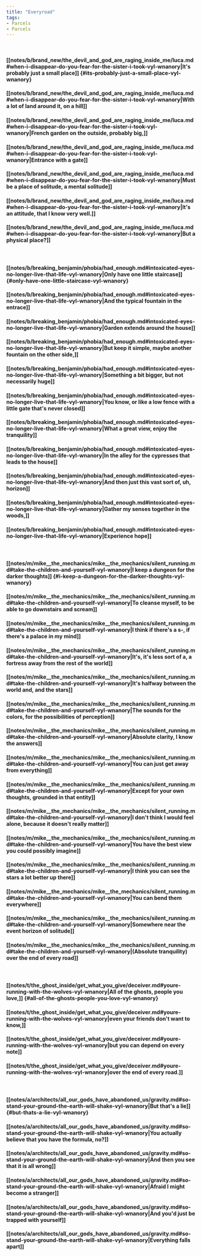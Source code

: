 ```yaml
---
title: "Everyroad"
tags:
- Parcels
- Parcels
---
```

&nbsp;
#### [[notes/b/brand_new/the_devil_and_god_are_raging_inside_me/luca.md#when-i-disappear-do-you-fear-for-the-sister-i-took-vyl-wnanory|It's probably just a small place]] {#its-probably-just-a-small-place-vyl-wnanory}
#### [[notes/b/brand_new/the_devil_and_god_are_raging_inside_me/luca.md#when-i-disappear-do-you-fear-for-the-sister-i-took-vyl-wnanory|With a lot of land around it, on a hill]]
#### [[notes/b/brand_new/the_devil_and_god_are_raging_inside_me/luca.md#when-i-disappear-do-you-fear-for-the-sister-i-took-vyl-wnanory|French garden on the outside, probably big,]]
#### [[notes/b/brand_new/the_devil_and_god_are_raging_inside_me/luca.md#when-i-disappear-do-you-fear-for-the-sister-i-took-vyl-wnanory|Entrance with a gate]]
#### [[notes/b/brand_new/the_devil_and_god_are_raging_inside_me/luca.md#when-i-disappear-do-you-fear-for-the-sister-i-took-vyl-wnanory|Must be a place of solitude, a mental solitude]]
#### [[notes/b/brand_new/the_devil_and_god_are_raging_inside_me/luca.md#when-i-disappear-do-you-fear-for-the-sister-i-took-vyl-wnanory|It's an attitude, that I know very well.]]
#### [[notes/b/brand_new/the_devil_and_god_are_raging_inside_me/luca.md#when-i-disappear-do-you-fear-for-the-sister-i-took-vyl-wnanory|But a physical place?]]
&nbsp;
#### [[notes/b/breaking_benjamin/phobia/had_enough.md#intoxicated-eyes-no-longer-live-that-life-vyl-wnanory|Only have one little staircase]] {#only-have-one-little-staircase-vyl-wnanory}
#### [[notes/b/breaking_benjamin/phobia/had_enough.md#intoxicated-eyes-no-longer-live-that-life-vyl-wnanory|And the typical fountain in the entrace]]
#### [[notes/b/breaking_benjamin/phobia/had_enough.md#intoxicated-eyes-no-longer-live-that-life-vyl-wnanory|Garden extends around the house]]
#### [[notes/b/breaking_benjamin/phobia/had_enough.md#intoxicated-eyes-no-longer-live-that-life-vyl-wnanory|But keep it simple, maybe another fountain on the other side,]]
#### [[notes/b/breaking_benjamin/phobia/had_enough.md#intoxicated-eyes-no-longer-live-that-life-vyl-wnanory|Something a bit bigger, but not necessarily huge]]
#### [[notes/b/breaking_benjamin/phobia/had_enough.md#intoxicated-eyes-no-longer-live-that-life-vyl-wnanory|You know, or like a low fence with a little gate that's never closed]]
#### [[notes/b/breaking_benjamin/phobia/had_enough.md#intoxicated-eyes-no-longer-live-that-life-vyl-wnanory|What a great view, enjoy the tranquility]]
#### [[notes/b/breaking_benjamin/phobia/had_enough.md#intoxicated-eyes-no-longer-live-that-life-vyl-wnanory|In the alley for the cypresses that leads to the house]]
#### [[notes/b/breaking_benjamin/phobia/had_enough.md#intoxicated-eyes-no-longer-live-that-life-vyl-wnanory|And then just this vast sort of, uh, horizon]]
#### [[notes/b/breaking_benjamin/phobia/had_enough.md#intoxicated-eyes-no-longer-live-that-life-vyl-wnanory|Gather my senses together in the woods,]]
#### [[notes/b/breaking_benjamin/phobia/had_enough.md#intoxicated-eyes-no-longer-live-that-life-vyl-wnanory|Experience hope]]
&nbsp;
#### [[notes/m/mike__the_mechanics/mike__the_mechanics/silent_running.md#take-the-children-and-yourself-vyl-wnanory|I keep a dungeon for the darker thoughts]] {#i-keep-a-dungeon-for-the-darker-thoughts-vyl-wnanory}
#### [[notes/m/mike__the_mechanics/mike__the_mechanics/silent_running.md#take-the-children-and-yourself-vyl-wnanory|To cleanse myself, to be able to go downstairs and scream]]
#### [[notes/m/mike__the_mechanics/mike__the_mechanics/silent_running.md#take-the-children-and-yourself-vyl-wnanory|I think if there's a s-, if there's a palace in my mind]]
#### [[notes/m/mike__the_mechanics/mike__the_mechanics/silent_running.md#take-the-children-and-yourself-vyl-wnanory|It's, it's less sort of a, a fortress away from the rest of the world]]
#### [[notes/m/mike__the_mechanics/mike__the_mechanics/silent_running.md#take-the-children-and-yourself-vyl-wnanory|It's halfway between the world and, and the stars]]
#### [[notes/m/mike__the_mechanics/mike__the_mechanics/silent_running.md#take-the-children-and-yourself-vyl-wnanory|The sounds for the colors, for the possibilities of perception]]
#### [[notes/m/mike__the_mechanics/mike__the_mechanics/silent_running.md#take-the-children-and-yourself-vyl-wnanory|Absolute clarity, I know the answers]]
#### [[notes/m/mike__the_mechanics/mike__the_mechanics/silent_running.md#take-the-children-and-yourself-vyl-wnanory|You can just get away from everything]]
#### [[notes/m/mike__the_mechanics/mike__the_mechanics/silent_running.md#take-the-children-and-yourself-vyl-wnanory|Except for your own thoughts, grounded in that entity]]
#### [[notes/m/mike__the_mechanics/mike__the_mechanics/silent_running.md#take-the-children-and-yourself-vyl-wnanory|I don't think I would feel alone, because it doesn't really matter]]
#### [[notes/m/mike__the_mechanics/mike__the_mechanics/silent_running.md#take-the-children-and-yourself-vyl-wnanory|You have the best view you could possibly imagine]]
#### [[notes/m/mike__the_mechanics/mike__the_mechanics/silent_running.md#take-the-children-and-yourself-vyl-wnanory|I think you can see the stars a lot better up there]]
#### [[notes/m/mike__the_mechanics/mike__the_mechanics/silent_running.md#take-the-children-and-yourself-vyl-wnanory|You can bend them everywhere]]
#### [[notes/m/mike__the_mechanics/mike__the_mechanics/silent_running.md#take-the-children-and-yourself-vyl-wnanory|Somewhere near the event horizon of solitude]]
#### [[notes/m/mike__the_mechanics/mike__the_mechanics/silent_running.md#take-the-children-and-yourself-vyl-wnanory|(Absolute tranquility) over the end of every road]]
&nbsp;
#### [[notes/t/the_ghost_inside/get_what_you_give/deceiver.md#youre-running-with-the-wolves-vyl-wnanory|All of the ghosts, people you love,]] {#all-of-the-ghosts-people-you-love-vyl-wnanory}
#### [[notes/t/the_ghost_inside/get_what_you_give/deceiver.md#youre-running-with-the-wolves-vyl-wnanory|even your friends don't want to know,]]
#### [[notes/t/the_ghost_inside/get_what_you_give/deceiver.md#youre-running-with-the-wolves-vyl-wnanory|but you can depend on every note]]
#### [[notes/t/the_ghost_inside/get_what_you_give/deceiver.md#youre-running-with-the-wolves-vyl-wnanory|over the end of every road.]]
&nbsp;
#### [[notes/a/architects/all_our_gods_have_abandoned_us/gravity.md#so-stand-your-ground-the-earth-will-shake-vyl-wnanory|But that's a lie]] {#but-thats-a-lie-vyl-wnanory}
#### [[notes/a/architects/all_our_gods_have_abandoned_us/gravity.md#so-stand-your-ground-the-earth-will-shake-vyl-wnanory|You actually believe that you have the formula, no?]]
#### [[notes/a/architects/all_our_gods_have_abandoned_us/gravity.md#so-stand-your-ground-the-earth-will-shake-vyl-wnanory|And then you see that it is all wrong]]
#### [[notes/a/architects/all_our_gods_have_abandoned_us/gravity.md#so-stand-your-ground-the-earth-will-shake-vyl-wnanory|Afraid I might become a stranger]]
#### [[notes/a/architects/all_our_gods_have_abandoned_us/gravity.md#so-stand-your-ground-the-earth-will-shake-vyl-wnanory|And you'd just be trapped with yourself]]
#### [[notes/a/architects/all_our_gods_have_abandoned_us/gravity.md#so-stand-your-ground-the-earth-will-shake-vyl-wnanory|Everything falls apart]]
